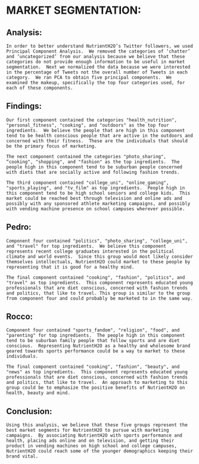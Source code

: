 # MARKET SEGMENTATION:

## Analysis:

    In order to better understand NutrientH2O’s Twitter followers, we used Principal Component Analysis.  We removed the categories of ‘chatter’ and ‘uncategorized’ from our analysis because we believe that these categories do not provide enough information to be useful in market segmentation.  Next we normalized the data because we were interested in the percentage of Tweets not the overall number of Tweets in each category.  We ran PCA to obtain five principal components.  We examined the makeup, specifically the top four categories used, for each of these components. 

## Findings:

    Our first component contained the categories "health_nutrition", "personal_fitness", "cooking", and "outdoors" as the top four ingredients.  We believe the people that are high in this component tend to be health conscious people that are active in the outdoors and concerned with their fitness.  These are the individuals that should be the primary focus of marketing.
    
    The next component contained the categories "photo_sharing", “cooking", "shopping", and "fashion" as the top ingredients.  The people high in this component tend to be suburban people concerned with diets that are socially active and following fashion trends.
    
    The third component contained "college_uni", "online_gaming", "sports_playing", and "tv_film" as top ingredients.  People high in this component tend to be high school seniors and college kids.  This market could be reached best through television and online ads and possibly with any sponsored athlete marketing campaigns, and possibly with vending machine presence on school campuses wherever possible.

## Pedro:

    Component four contained "politics", "photo_sharing", "college_uni", and "travel" for top ingredients.  We believe this component represents recent college graduates interested in the political climate and world events.  Since this group would most likely consider themselves intellectuals, NutrientH2O could market to these people by representing that it is good for a healthy mind.
    
    The final component contained "cooking", "fashion", "politics", and "travel" as top ingredients.  This component represents educated young professionals that are diet conscious, concerned with fashion trends and politics, that like to travel. This group is similar to the group from component four and could probably be marketed to in the same way.

## Rocco:

    Component four contained "sports_fandom", "religion", "food", and "parenting" for top ingredients.  The people high in this component tend to be suburban family people that follow sports and are diet conscious.  Representing NutrientH2O as a healthy and wholesome brand geared towards sports performance could be a way to market to these individuals.
    
    The final component contained "cooking", "fashion", "beauty", and "news" as top ingredients.  This component represents educated young professionals that are diet conscious, concerned with fashion trends and politics, that like to travel.  An approach to marketing to this group could be to emphasize the positive benefits of NutrientH2O on health, beauty and mind.

## Conclusion:

    Using this analysis, we believe that these five groups represent the best market segments for NutrientH2O to pursue with marketing campaigns.  By associating NutrientH2O with sports performance and health, placing ads online and on television, and getting their product in vending machines on high school and college campuses, NutrientH2O could reach some of the younger demographics keeping their brand vital.
